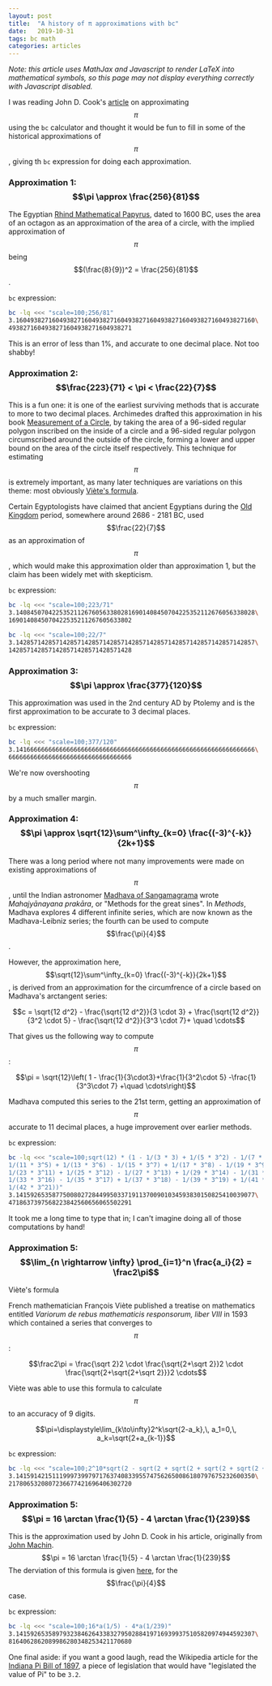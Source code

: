 ```yaml
---
layout: post
title:  "A history of π approximations with bc"
date:   2019-10-31
tags: bc math
categories: articles
---
```


_Note: this article uses MathJax and Javascript to render LaTeX into mathematical symbols, so this page may not display everything correctly with Javascript disabled._

I was reading John D. Cook's [article](https://www.johndcook.com/blog/2019/10/29/computing-pi-with-bc/) on approximating $$\pi$$ using the `bc` calculator and thought it would be fun to fill in some of the historical approximations of $$\pi$$, giving th `bc` expression for doing each approximation.

### Approximation 1: $$\pi \approx \frac{256}{81}$$

The Egyptian [Rhind Mathematical Papyrus](https://en.wikipedia.org/wiki/Rhind_Mathematical_Papyrus), dated to 1600 BC, uses the area of an octagon as an approximation of the area of a circle, with the implied approximation of $$\pi$$ being $$(\frac{8}{9})^2 = \frac{256}{81}$$.

`bc` expression:

```bash
bc -lq <<< "scale=100;256/81"
3.160493827160493827160493827160493827160493827160493827160493827160\
4938271604938271604938271604938271
```

This is an error of less than 1%, and accurate to one decimal place. Not too shabby!

### Approximation 2: $$\frac{223}{71} < \pi < \frac{22}{7}$$

This is a fun one: it is one of the earliest surviving methods that is accurate to more to two decimal places.
Archimedes drafted this approximation in his book [Measurement of a Circle](https://en.wikipedia.org/wiki/Measurement_of_a_Circle), by taking the area of a 96-sided regular polygon inscribed on the inside of a circle and a 96-sided regular polygon circumscribed around the outside of the circle, forming a lower and upper bound on the area of the circle itself respectively.
This technique for estimating $$\pi$$ is extremely important, as many later techniques are variations on this theme: most obviously [Viète's formula](https://en.wikipedia.org/wiki/Vi%C3%A8te%27s_formula).

Certain Egyptologists have claimed that ancient Egyptians during the [Old Kingdom](https://en.wikipedia.org/wiki/Old_Kingdom_of_Egypt) period, somewhere around 2686 - 2181 BC, used $$\frac{22}{7}$$ as an approximation of $$\pi$$, which would make this approximation older than approximation 1, but the claim has been widely met with skepticism.

`bc` expression:

```bash
bc -lq <<< "scale=100;223/71"
3.140845070422535211267605633802816901408450704225352112676056338028\
1690140845070422535211267605633802

bc -lq <<< "scale=100;22/7"
3.142857142857142857142857142857142857142857142857142857142857142857\
1428571428571428571428571428571428
```

### Approximation 3: $$\pi \approx \frac{377}{120}$$

This approximation was used in the 2nd century AD by Ptolemy and is the first approximation to be accurate to 3 decimal places.

`bc` expression:

```bash
bc -lq <<< "scale=100;377/120"
3.141666666666666666666666666666666666666666666666666666666666666666\
6666666666666666666666666666666666
```

We're now overshooting $$\pi$$ by a much smaller margin.

### Approximation 4: $$\pi \approx \sqrt{12}\sum^\infty_{k=0} \frac{(-3)^{-k}}{2k+1}$$

There was a long period where not many improvements were made on existing approximations of $$\pi$$, until the Indian astronomer [Madhava of Sangamagrama](https://en.wikipedia.org/wiki/Madhava_of_Sangamagrama#The_value_of_%CF%80_(pi)) wrote _Mahajyānayana prakāra_, or "Methods for the great sines".
In _Methods_, Madhava explores 4 different infinite series, which are now known as the Madhava-Leibniz series; the fourth can be used to compute $$\frac{\pi}{4}$$.

However, the approximation here, $$\sqrt{12}\sum^\infty_{k=0} \frac{(-3)^{-k}}{2k+1}$$, is derived from an approximation for the circumfrence of a circle based on Madhava's arctangent series:

$$c = \sqrt{12 d^2} - \frac{\sqrt{12 d^2}}{3 \cdot 3} + \frac{\sqrt{12 d^2}}{3^2 \cdot 5} - \frac{\sqrt{12 d^2}}{3^3 \cdot 7}+ \quad \cdots$$

That gives us the following way to compute $$\pi$$:

$$\pi = \sqrt{12}\left( 1 - \frac{1}{3\cdot3}+\frac{1}{3^2\cdot 5} -\frac{1}{3^3\cdot 7} +\quad \cdots\right)$$

Madhava computed this series to the 21st term, getting an approximation of $$\pi$$ accurate to 11 decimal places, a huge improvement over earlier methods.

`bc` expression:

```bash
bc -lq <<< "scale=100;sqrt(12) * (1 - 1/(3 * 3) + 1/(5 * 3^2) - 1/(7 * 3^3) + 1/(9 * 3^4) - \
1/(11 * 3^5) + 1/(13 * 3^6) - 1/(15 * 3^7) + 1/(17 * 3^8) - 1/(19 * 3^9) + 1/(21 * 3^10) -  \
1/(23 * 3^11) + 1/(25 * 3^12) - 1/(27 * 3^13) + 1/(29 * 3^14) - 1/(31 * 3^15) +             \
1/(33 * 3^16) - 1/(35 * 3^17) + 1/(37 * 3^18) - 1/(39 * 3^19) + 1/(41 * 3^20) -             \
1/(42 * 3^21))"
3.141592653587750080272844995033719113700901034593830150825410039077\
4718637397568223842560656065502291
```

It took me a long time to type that in; I can't imagine doing all of those computations by hand!

### Approximation 5: $$\lim_{n \rightarrow \infty} \prod_{i=1}^n \frac{a_i}{2} = \frac2\pi$$

Viète's formula

French mathematician François Viète published a treatise on mathematics entitled _Variorum de rebus mathematicis responsorum, liber VIII_ in 1593 which contained a series that converges to $$\pi$$:

$$\frac2\pi = \frac{\sqrt 2}2 \cdot \frac{\sqrt{2+\sqrt 2}}2 \cdot \frac{\sqrt{2+\sqrt{2+\sqrt 2}}}2 \cdots$$

Viète was able to use this formula to calculate $$\pi$$ to an accuracy of 9 digits.

$$\pi=\displaystyle\lim_{k\to\infty}2^k\sqrt{2-a_k},\, a_1=0,\, a_k=\sqrt{2+a_{k-1}}$$

`bc` expression:

```bash
bc -lq <<< "scale=100;2^10*sqrt(2 - sqrt(2 + sqrt(2 + sqrt(2 + sqrt(2 + sqrt(2 + sqrt(2 + sqrt(2 + sqrt(2 + sqrt(2))))))))))"
3.141591421511199973997971763740833955747562650086180797675232600350\
2178065320807236677421696406302720
```

### Approximation 5: $$\pi = 16 \arctan \frac{1}{5} - 4 \arctan \frac{1}{239}$$

This is the approximation used by John D. Cook in his article, originally from [John Machin](https://en.wikipedia.org/wiki/John_machin).
$$\pi = 16 \arctan \frac{1}{5} - 4 \arctan \frac{1}{239}$$
The derviation of this formula is given [here](https://en.wikipedia.org/wiki/Machin-like_formula#Derivation), for the $$\frac{\pi}{4}$$ case.

`bc` expression:

```bash
bc -lq <<< "scale=100;16*a(1/5) - 4*a(1/239)"
3.141592653589793238462643383279502884197169399375105820974944592307\
8164062862089986280348253421170680
```

One final aside: if you want a good laugh, read the Wikipedia article for the [Indiana Pi Bill of 1897](https://en.wikipedia.org/wiki/Indiana_Pi_Bill), a piece of legislation that would have "legislated the value of Pi" to be `3.2`.
